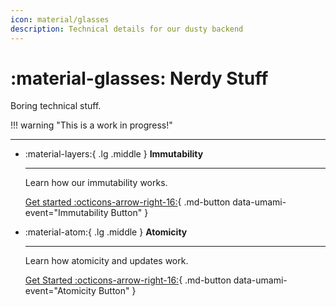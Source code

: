 ```yaml
---
icon: material/glasses
description: Technical details for our dusty backend
---
```


# :material-glasses: Nerdy Stuff

Boring technical stuff.

!!! warning "This is a work in progress!"

--------

<div class="grid cards" markdown>

-   :material-layers:{ .lg .middle } __Immutability__

    ---

    Learn how our immutability works.

    [Get started :octicons-arrow-right-16:](immutability.md){ .md-button data-umami-event="Immutability Button" }

-   :material-atom:{ .lg .middle } __Atomicity__
    
    ---

    Learn how atomicity and updates work.

    [Get Started :octicons-arrow-right-16:](atomicity.md){ .md-button data-umami-event="Atomicity Button" }


</div>
